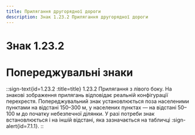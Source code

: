 ```yaml
---
title: Прилягання другорядної дороги
description: Знак 1.23.2 Прилягання другорядної дороги
---
```

# Знак 1.23.2
# Попереджувальні знаки
::sign-text{id=1.23.2 :title=title}
1.23.2 Прилягання з лівого боку.
На знакові зображення прилягань відповідає реальній конфігурації перехрестя.
Попереджувальний знак установлюється поза населеними пунктами на відстані 150–300 м, у населених пунктах — на відстані 50–100 м до початку небезпечної ділянки. У разі потреби знак встановлюється і на іншій відстані, яка зазначається на табличці :sign-alert{id=7.1.1}.
::